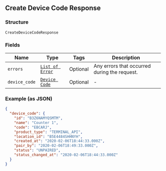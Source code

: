 ## Create Device Code Response

### Structure

`CreateDeviceCodeResponse`

### Fields

| Name | Type | Tags | Description |
|  --- | --- | --- | --- |
| `errors` | [`List of Error`](/doc/models/error.md) | Optional | Any errors that occurred during the request. |
| `device_code` | [`Device Code`](/doc/models/device-code.md) | Optional | - |

### Example (as JSON)

```json
{
  "device_code": {
    "id": "B3Z6NAMYQSMTM",
    "name": "Counter 1",
    "code": "EBCARJ",
    "product_type": "TERMINAL_API",
    "location_id": "B5E4484SHHNYH",
    "created_at": "2020-02-06T18:44:33.000Z",
    "pair_by": "2020-02-06T18:49:33.000Z",
    "status": "UNPAIRED",
    "status_changed_at": "2020-02-06T18:44:33.000Z"
  }
}
```


